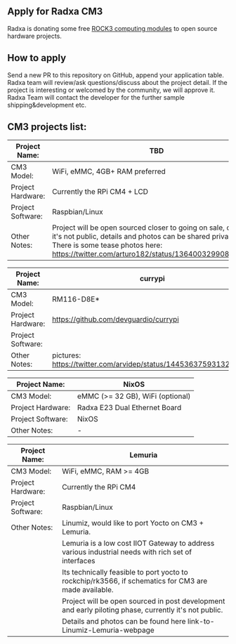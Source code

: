 ## Apply for Radxa CM3

Radxa is donating some free [ROCK3 computing modules](https://wiki.radxa.com/Rock3/CM3) to open source hardware projects.



## How to apply

Send a new PR to this repository on GitHub, append your application table. Radxa team will review/ask questions/discuss about the project detail. If the project is interesting or welcomed by the community, we will approve it. Radxa Team will contact the developer for the further sample shipping&development etc.



## CM3 projects list:

| Project Name:     | TBD     |
| ----------------- | ---- |
| CM3 Model:        | WiFi, eMMC, 4GB+ RAM preferred     |
| Project Hardware: | Currently the RPi CM4 + LCD    |
| Project Software: | Raspbian/Linux     |
| Other Notes:      | Project will be open sourced closer to going on sale, currently it's not public, details and photos can be shared privately. There is some tease photos here: https://twitter.com/arturo182/status/1364003299083624452     |


| Project Name:     | currypi                               |
| ----------------- | ----                                  |
| CM3 Model:        | RM116-D8E\*                           |
| Project Hardware: | https://github.com/devguardio/currypi |
| Project Software: | |
| Other Notes:      | pictures: https://twitter.com/arvidep/status/1445363759313297412 |

| Project Name:     | NixOS |
| ----------------- | ----- |
| CM3 Model:        | eMMC (>= 32 GB), WiFi (optional)|
| Project Hardware: | Radxa E23 Dual Ethernet Board |
| Project Software: | NixOS |
| Other Notes:      | - |

| Project Name:     | Lemuria  |
| ----------------- | -------- |
| CM3 Model:        | WiFi, eMMC,  RAM >= 4GB    |
| Project Hardware: | Currently the RPi CM4     |
| Project Software: | Raspbian/Linux     |
| Other Notes:      | Linumiz, would like to port Yocto on CM3 + Lemuria.   |
|		    | Lemuria is a low cost IIOT Gateway to address various industrial needs with rich set of interfaces |
|	            | Its technically feasible to port yocto to rockchip/rk3566, if schematics for CM3 are made available. |
|		    | Project will be open sourced in post development and early piloting phase, currently it's not public. |
|		    | Details and photos can be found here link-to-Linumiz-Lemuria-webpage |



